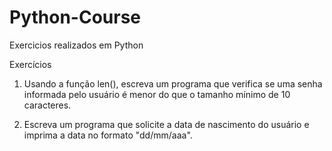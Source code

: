 # Python-Course
Exercicios realizados em Python

Exercícios

1) Usando a função len(), escreva um programa que verifica se uma senha informada pelo usuário é menor do que o tamanho mínimo de 10 caracteres.

2) Escreva um programa que solicite a data de nascimento do usuário e imprima a data no formato "dd/mm/aaa".
